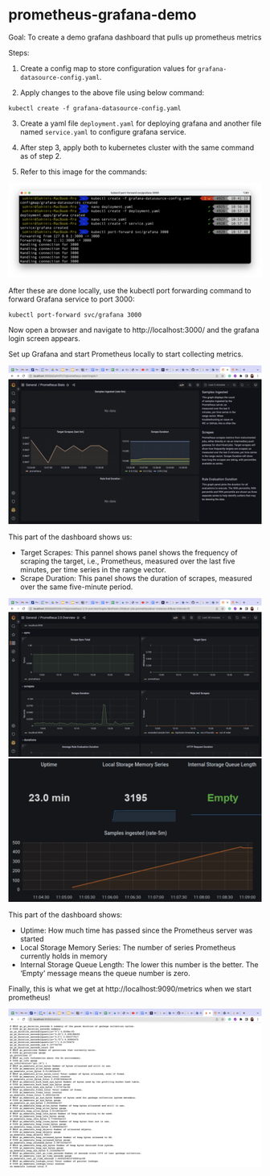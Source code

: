 # prometheus-grafana-demo

Goal: To create a demo grafana dashboard that pulls up prometheus metrics

Steps:

1. Create a config map to store configuration values for `grafana-datasource-config.yaml`.

2. Apply changes to the above file using below command:

```
kubectl create -f grafana-datasource-config.yaml
```

3. Create a yaml file `deployment.yaml` for deploying grafana and another file named `service.yaml` to configure grafana service.

4. After step 3, apply both to kubernetes cluster with the same command as of step 2.

5. Refer to this image for the commands:

![](/cmd.png)

After these are done locally, use the kubectl port forwarding command to forward Grafana service to port 3000:

```
kubectl port-forward svc/grafana 3000
```

Now open a browser and navigate to http://localhost:3000/ and the grafana login screen appears.

Set up Grafana and start Prometheus locally to start collecting metrics.

![](target.png)

This part of the dashboard shows us:

- Target Scrapes: This pannel shows panel shows the frequency of scraping the target, i.e., Prometheus, measured over the last five minutes, per time series in the range vector.
- Scrape Duration: This panel shows the duration of scrapes, measured over the same five-minute period.

![](scrape.png)
![](uptime.png)

This part of the dashboard shows:

- Uptime: How much time has passed since the Prometheus server was started
- Local Storage Memory Series: The number of series Prometheus currently holds in memory
- Internal Storage Queue Length: The lower this number is the better. The ‘Empty’ message means the queue number is zero.

Finally, this is what we get at http://localhost:9090/metrics when we start prometheus!

![](prometheus.png)
